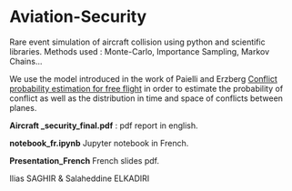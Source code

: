 # Aviation-Security
Rare event simulation of aircraft collision using python and scientific libraries. 
Methods used : Monte-Carlo, Importance Sampling, Markov Chains...

We use the model introduced in the work of Paielli and Erzberg [Conflict probability estimation for free flight](https://arc.aiaa.org/doi/10.2514/2.4081) in order to estimate the probability of conflict as well as the distribution in time and space of conflicts between planes.

**Aircraft _security_final.pdf** : pdf report in english.

**notebook_fr.ipynb** Jupyter notebook in French.

**Presentation_French** French slides pdf.


Ilias SAGHIR & Salaheddine ELKADIRI
